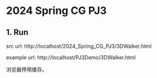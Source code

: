 # 2024 Spring CG PJ3

## 1. Run
src url:
http://localhost/2024_Spring_CG_PJ3/3DWalker.html

example url:
http://localhost/PJ3Demo/3DWalker.html

浏览器停用缓存。
